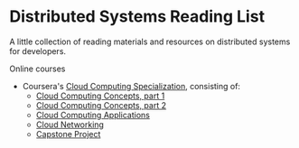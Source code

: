 # Distributed Systems Reading List
A little collection of reading materials and resources on distributed systems for developers.

Online courses
* Coursera's [Cloud Computing Specialization][1], consisting of:
  * [Cloud Computing Concepts, part 1][2]
  * [Cloud Computing Concepts, part 2][3]
  * [Cloud Computing Applications][4]
  * [Cloud Networking][5]
  * [Capstone Project][6]

[1]: https://www.coursera.org/specialization/cloudcomputing/19
[2]: https://www.coursera.org/course/cloudcomputing
[3]: https://www.coursera.org/course/cloudcomputing2
[4]: https://www.coursera.org/course/cloudapplications
[5]: https://www.coursera.org/course/cloudnetworking
[6]: https://www.coursera.org/course/cloudcapstone
